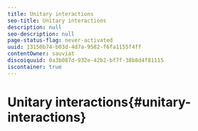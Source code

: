 ```yaml
---
title: Unitary interactions
seo-title: Unitary interactions
description: null
seo-description: null
page-status-flag: never-activated
uuid: 13150b74-b03d-4d7a-9582-f6fa1155f4ff
contentOwner: sauviat
discoiquuid: 0a3b087d-932e-42b2-bf7f-38b8d4f81115
iscontainer: true
---
```


# Unitary interactions{#unitary-interactions}

